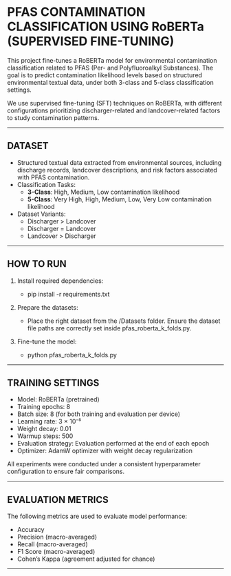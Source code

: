 # PFAS CONTAMINATION CLASSIFICATION USING RoBERTa (SUPERVISED FINE-TUNING)

This project fine-tunes a RoBERTa model for environmental contamination classification related to PFAS (Per- and Polyfluoroalkyl Substances). The goal is to predict contamination likelihood levels based on structured environmental textual data, under both 3-class and 5-class classification settings.

We use supervised fine-tuning (SFT) techniques on RoBERTa, with different configurations prioritizing discharger-related and landcover-related factors to study contamination patterns.

---

## DATASET

- Structured textual data extracted from environmental sources, including discharge records, landcover descriptions, and risk factors associated with PFAS contamination.
- Classification Tasks:
  - **3-Class**: High, Medium, Low contamination likelihood
  - **5-Class**: Very High, High, Medium, Low, Very Low contamination likelihood
- Dataset Variants:
  - Discharger > Landcover
  - Discharger = Landcover
  - Landcover > Discharger

---

## HOW TO RUN

1. Install required dependencies:
   
      - pip install -r requirements.txt
   
2. Prepare the datasets:
   
      - Place the right dataset from the /Datasets folder. Ensure the dataset file paths are correctly set inside pfas_roberta_k_folds.py.

3. Fine-tune the model:
   
      - python pfas_roberta_k_folds.py

 ---

## TRAINING SETTINGS

- Model: RoBERTa (pretrained)
- Training epochs: 8
- Batch size: 8 (for both training and evaluation per device)
- Learning rate: 3 × 10⁻⁵
- Weight decay: 0.01
- Warmup steps: 500
- Evaluation strategy: Evaluation performed at the end of each epoch
- Optimizer: AdamW optimizer with weight decay regularization

All experiments were conducted under a consistent hyperparameter configuration to ensure fair comparisons.

---

## EVALUATION METRICS
The following metrics are used to evaluate model performance:

- Accuracy
- Precision (macro-averaged)
- Recall (macro-averaged)
- F1 Score (macro-averaged)
- Cohen’s Kappa (agreement adjusted for chance)

---
